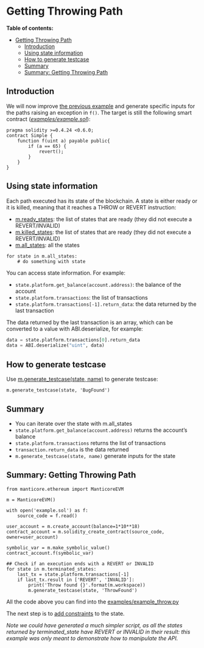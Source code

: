 # Getting Throwing Path

**Table of contents:**

- [Getting Throwing Path](#getting-throwing-path)
  - [Introduction](#introduction)
  - [Using state information](#using-state-information)
  - [How to generate testcase](#how-to-generate-testcase)
  - [Summary](#summary)
  - [Summary: Getting Throwing Path](#summary-getting-throwing-path)


## Introduction

We will now improve [the previous example](running-under-manticore.md) and generate specific inputs for the paths raising an exception in `f()`. The target is still the following smart contract (*[examples/example.sol](./examples/example.sol)*):

```Solidity
pragma solidity >=0.4.24 <0.6.0;
contract Simple {
    function f(uint a) payable public{
        if (a == 65) {
            revert();
        }
    }
}
```

## Using state information

Each path executed has its state of the blockchain. A state is either ready or it is killed, meaning that it reaches a THROW or REVERT instruction:

- [m.ready_states](https://manticore.readthedocs.io/en/latest/states.html#accessing): the list of states that are ready (they did not execute a REVERT/INVALID)
- [m.killed_states](https://manticore.readthedocs.io/en/latest/states.html#accessings): the list of states that are ready (they did not execute a REVERT/INVALID)
- [m.all_states](https://manticore.readthedocs.io/en/latest/states.html#accessings): all the states

```python3
for state in m.all_states:
    # do something with state
```

You can access state information. For example:

- `state.platform.get_balance(account.address)`: the balance of the account
- `state.platform.transactions`: the list of transactions
- `state.platform.transactions[-1].return_data`: the data returned by the last transaction

The data returned by the last transaction is an array, which can be converted to a value with ABI.deserialize, for example:

```python
data = state.platform.transactions[0].return_data
data = ABI.deserialize("uint", data)
```

## How to generate testcase

Use [m.generate_testcase(state, name)](https://github.com/trailofbits/manticore/blob/dc8c3c822bbd50adabe50cafef38457505c0bc7b/manticore/ethereum/manticore.py#L1572) to generate testcase:

```python3
m.generate_testcase(state, 'BugFound')
```

## Summary

- You can iterate over the state with m.all_states
- `state.platform.get_balance(account.address)` returns the account’s balance
- `state.platform.transactions` returns the list of transactions
- `transaction.return_data` is the data returned
- `m.generate_testcase(state, name)` generate inputs for the state

## Summary: Getting Throwing Path

```python3
from manticore.ethereum import ManticoreEVM

m = ManticoreEVM()

with open('example.sol') as f:
    source_code = f.read()

user_account = m.create_account(balance=1*10**18)
contract_account = m.solidity_create_contract(source_code, owner=user_account)

symbolic_var = m.make_symbolic_value()
contract_account.f(symbolic_var)

## Check if an execution ends with a REVERT or INVALID
for state in m.terminated_states:
    last_tx = state.platform.transactions[-1]
    if last_tx.result in ['REVERT', 'INVALID']:
        print('Throw found {}'.format(m.workspace))
        m.generate_testcase(state, 'ThrowFound')
```

All the code above you can find into the [examples/example_throw.py](./examples/example_throw.py)

The next step is to [add constraints](./adding-constraints.md) to the state.

*Note we could have generated a much simpler script, as all the states returned by terminated_state have REVERT or INVALID in their result: this example was only meant to demonstrate how to manipulate the API.*


